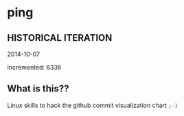# ping

## HISTORICAL ITERATION
2014-10-07

Incremented: 6336

## What is this?? 
Linux skills to hack the github commit visualization chart `;-)`
